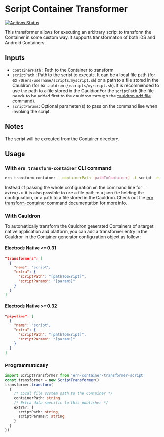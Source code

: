 # Script Container Transformer

[![Actions Status][1]][2]

This transformer allows for executing an arbitrary script to transform the Container in some custom way. It supports transformation of both iOS and Android Containers.

## Inputs

- `containerPath` : Path to the Container to transform
- `scriptPath` : Path to the script to execute. It can be a local file path (for ex `/Users/username/scripts/myscript.sh`) or a path to a file stored in the Cauldron (for ex `cauldron://scripts/myscript.sh`). It is recommended to use the path to a file stored in the CauldronFor the `scriptPath` (the file needs to be added first to the cauldron through the [cauldron add file](https://native.electrode.io/cli-commands/cauldron-add/file) command).
- `scriptParams`: Optional parameter(s) to pass on the command line when invoking the script.

## Notes

The script will be executed from the Container directory.

## Usage

### With `ern transform-container` CLI command

```sh
ern transform-container --containerPath [pathToContainer] -t script -e '{"scriptPath":"[pathToScript]"}'
```

Instead of passing the whole configuration on the command line for `--extra/-e`, it is also possible to use a file path to a json file holding the configuration, or a path to a file stored in the Cauldron. Check out the [ern transform-container](https://native.electrode.io/cli-commands/transform-container) command documentation for more info.

### With Cauldron

To automatically transform the Cauldron generated Containers of a target native application and platform, you can add a transformer entry in the Cauldron in the Container generator configuration object as follow :

#### Electrode Native <= 0.31

```json
"transformers": [
  {
    "name": "script",
    "extra": {
      "scriptPath": "[pathToScript]",
      "scriptParams": "[params]"
    }
  }
]
```

#### Electrode Native >= 0.32

```json
"pipeline": [
  {
    "name": "script",
    "extra": {
      "scriptPath": "[pathToScript]",
      "scriptParams": "[params]"
    }
  }
]
```

### Programmatically

```typescript
import ScriptTransformer from 'ern-container-transformer-script'
const transformer = new ScriptTransformer()
transformer.transform(
  {
    /* Local file system path to the Container */
    containerPath: string
    /* Extra data specific to this publisher */
    extra?: {
      scriptPath: string,
      scriptParams?: string
    }
  }
})
```

[1]: https://github.com/electrode-io/ern-container-transformer-script/workflows/main/badge.svg
[2]: https://github.com/electrode-io/ern-container-transformer-script/actions
